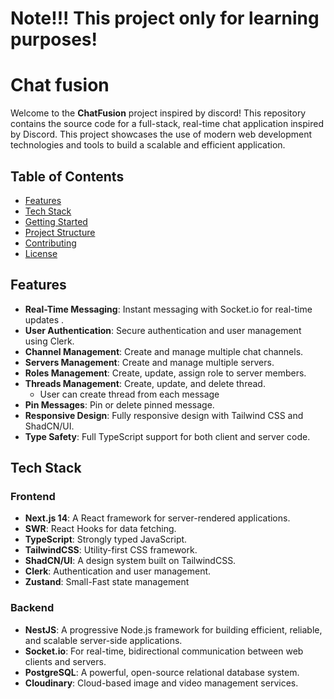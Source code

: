# Note!!! This project only for learning purposes!


# Chat fusion

Welcome to the **ChatFusion** project inspired by discord! This repository contains the source code for a full-stack, real-time chat application inspired by Discord. This project showcases the use of modern web development technologies and tools to build a scalable and efficient application.

## Table of Contents

- [Features](#features)
- [Tech Stack](#tech-stack)
- [Getting Started](#getting-started)
- [Project Structure](#project-structure)
- [Contributing](#contributing)
- [License](#license)

## Features

- **Real-Time Messaging**: Instant messaging with Socket.io for real-time updates .
- **User Authentication**: Secure authentication and user management using Clerk.
- **Channel Management**: Create and manage multiple chat channels.
- **Servers Management**: Create and manage multiple servers.
- **Roles Management**: Create, update, assign role to server members.
- **Threads Management**: Create, update, and delete thread.
  - User can create thread from each message
- **Pin Messages**: Pin or delete pinned message.
- **Responsive Design**: Fully responsive design with Tailwind CSS and ShadCN/UI.
- **Type Safety**: Full TypeScript support for both client and server code.

## Tech Stack

### Frontend
- **Next.js 14**: A React framework for server-rendered applications.
- **SWR**: React Hooks for data fetching.
- **TypeScript**: Strongly typed JavaScript.
- **TailwindCSS**: Utility-first CSS framework.
- **ShadCN/UI**: A design system built on TailwindCSS.
- **Clerk**: Authentication and user management.
- **Zustand**: Small-Fast state management

### Backend
- **NestJS**: A progressive Node.js framework for building efficient, reliable, and scalable server-side applications.
- **Socket.io**: For real-time, bidirectional communication between web clients and servers.
- **PostgreSQL**: A powerful, open-source relational database system.
- **Cloudinary**: Cloud-based image and video management services.




